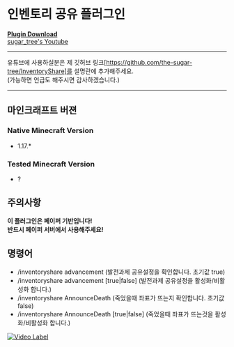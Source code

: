 # 인벤토리 공유 플러그인

[**Plugin Download**](https://github.com/the-sugar-tree/InventoryShare/releases/download/1.1/InventoryShare-1.1.jar)  
[sugar_tree's Youtube](https://www.youtube.com/channel/UCtqLK2FrJI9BNB0BI8-sWHA)

-------------------------------------------------------------------------

유튜브에 사용하실분은 제 깃허브 링크[https://github.com/the-sugar-tree/InventoryShare]를 설명란에 추가해주세요.   
(가능하면 언급도 해주시면 감사하겠습니다.)

-------------------------------------------------------------------------

## 마인크래프트 버젼
### Native Minecraft Version
- 1.17.*
### Tested Minecraft Version
- ?

## 주의사항
**이 플러그인은 페이퍼 기반입니다!**   
**반드시 페이퍼 서버에서 사용해주세요!**

## 명령어
- /inventoryshare advancement (발전과제 공유설정을 확인합니다. 초기값 true)
- /inventoryshare advancement [true|false] (발전과제 공유설정을 활성화/비활성화 합니다.)
- /inventoryshare AnnounceDeath (죽었을때 좌표가 뜨는지 확인합니다. 초기값 false)
- /inventoryshare AnnounceDeath [true|false] (죽었을때 좌표가 뜨는것을 활성화/비활성화 합니다.)

[![Video Label](http://img.youtube.com/vi/PI6eTCOs-x4/0.jpg)](https://www.youtube.com/watch?v=PI6eTCOs-x4)